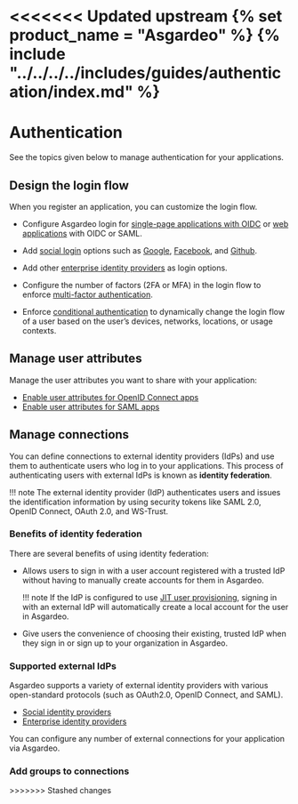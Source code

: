 <<<<<<< Updated upstream
{% set product_name = "Asgardeo" %}
{% include "../../../../includes/guides/authentication/index.md" %}
=======
# Authentication

See the topics given below to manage authentication for your applications.

## Design the login flow

When you register an application, you can customize the login flow.

- Configure Asgardeo login for [single-page applications with OIDC](../../guides/authentication/add-login-to-single-page-app/) or [web applications](../../guides/authentication/add-login-to-web-app/) with OIDC or SAML.

- Add [social login](../../guides/authentication/social-login/) options such as [Google](../../guides/authentication/social-login/add-google-login/), [Facebook](../../guides/authentication/social-login/add-facebook-login/), and [Github](../../guides/authentication/social-login/add-github-login/).

- Add other [enterprise identity providers](../../guides/authentication/enterprise-login/) as login options.

- Configure the number of factors (2FA or MFA) in the login flow to enforce [multi-factor authentication](../../guides/authentication/mfa/).

- Enforce [conditional authentication](../../guides/authentication/conditional-auth/) to dynamically change the login flow of a user based on the user’s devices, networks, locations, or usage contexts.

## Manage user attributes

Manage the user attributes you want to share with your application:

- [Enable user attributes for OpenID Connect apps](../../guides/authentication/user-attributes/enable-attributes-for-oidc-app/)
- [Enable user attributes for SAML apps](../../guides/authentication/user-attributes/enable-attributes-for-saml-app/)

## Manage connections

You can define connections to external identity providers (IdPs) and use them to authenticate users who log in to your applications. This process of authenticating users with external IdPs is known as **identity federation**.

!!! note
    The external identity provider (IdP) authenticates users and issues the identification information by using security tokens like SAML 2.0, OpenID Connect, OAuth 2.0, and WS-Trust.

### Benefits of identity federation

There are several benefits of using identity federation:

- Allows users to sign in with a user account registered with a trusted IdP without having to manually create accounts for them in Asgardeo.

    !!! note
        If the IdP is configured to use [JIT user provisioning](../../guides/authentication/jit-user-provisioning/), signing in with an external IdP will automatically create a local account for the user in Asgardeo.

- Give users the convenience of choosing their existing, trusted IdP when they sign in or sign up to your organization in Asgardeo.

### Supported external IdPs

Asgardeo supports a variety of external identity providers with various open-standard protocols (such as OAuth2.0, OpenID Connect, and SAML).

- [Social identity providers](../../guides/authentication/social-login/)
- [Enterprise identity providers](../../guides/authentication/enterprise-login/)

You can configure any number of external connections for your application via Asgardeo.

### Add groups to connections
<CommonGuide guide='guides/fragments/manage-connection/add-groups.md'/>
>>>>>>> Stashed changes

